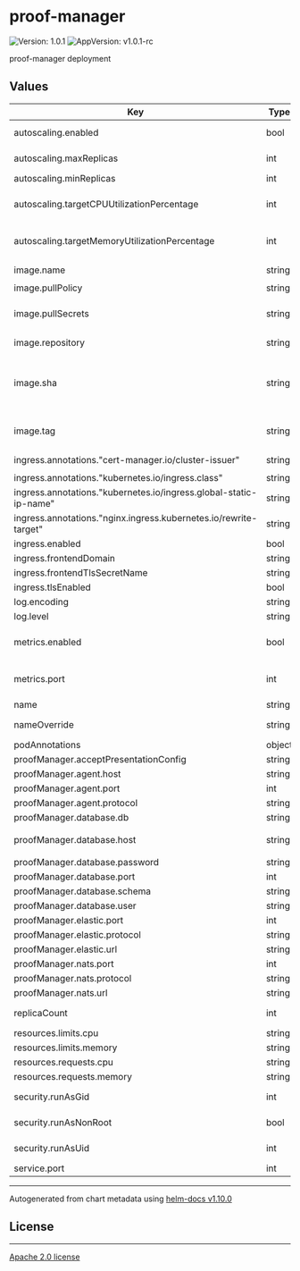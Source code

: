# proof-manager

![Version: 1.0.1](https://img.shields.io/badge/Version-1.0.1-informational?style=flat-square) ![AppVersion: v1.0.1-rc](https://img.shields.io/badge/AppVersion-v1.0.1--rc-informational?style=flat-square)

proof-manager deployment

## Values

| Key                                                               | Type   | Default                                       | Description                                                    |
| ----------------------------------------------------------------- | ------ | --------------------------------------------- | -------------------------------------------------------------- |
| autoscaling.enabled                                               | bool   | `false`                                       | Enable autoscaling                                             |
| autoscaling.maxReplicas                                           | int    | `3`                                           | Maximum replicas                                               |
| autoscaling.minReplicas                                           | int    | `1`                                           | Minimum replicas                                               |
| autoscaling.targetCPUUtilizationPercentage                        | int    | `70`                                          | CPU target for autoscaling trigger                             |
| autoscaling.targetMemoryUtilizationPercentage                     | int    | `70`                                          | Memory target for autoscaling trigger                          |
| image.name                                                        | string | `"gaiax/proof-manager"`                       | Image name                                                     |
| image.pullPolicy                                                  | string | `"IfNotPresent"`                              | Image pull policy                                              |
| image.pullSecrets                                                 | string | `"deployment-key-light"`                      | Image pull secret when internal image is used                  |
| image.repository                                                  | string | `"eu.gcr.io/vrgn-infra-prj"`                  |                                                                |
| image.sha                                                         | string | `""`                                          | Image sha, usually generated by the CI Uses image.tag if empty |
| image.tag                                                         | string | `""`                                          | Image tag Uses .Chart.AppVersion if empty                      |
| ingress.annotations."cert-manager.io/cluster-issuer"              | string | `"letsencrypt-production-http"`               |                                                                |
| ingress.annotations."kubernetes.io/ingress.class"                 | string | `"nginx"`                                     |                                                                |
| ingress.annotations."kubernetes.io/ingress.global-static-ip-name" | string | `"dev-light-public"`                          |                                                                |
| ingress.annotations."nginx.ingress.kubernetes.io/rewrite-target"  | string | `"/$2"`                                       |                                                                |
| ingress.enabled                                                   | bool   | `true`                                        |                                                                |
| ingress.frontendDomain                                            | string | `"gaiax.vereign.com"`                         |                                                                |
| ingress.frontendTlsSecretName                                     | string | `"cert-manager-tls"`                          |                                                                |
| ingress.tlsEnabled                                                | bool   | `true`                                        |                                                                |
| log.encoding                                                      | string | `"json"`                                      |                                                                |
| log.level                                                         | string | `"INFO"`                                      |                                                                |
| metrics.enabled                                                   | bool   | `true`                                        | Enable prometheus metrics                                      |
| metrics.port                                                      | int    | `2112`                                        | Port for prometheus metrics                                    |
| name                                                              | string | `"proof-manager"`                             | Application name                                               |
| nameOverride                                                      | string | `""`                                          | Overwrites application name                                    |
| podAnnotations                                                    | object | `{}`                                          |                                                                |
| proofManager.acceptPresentationConfig                             | string | `"AUTO"`                                      |                                                                |
| proofManager.agent.host                                           | string | `"ssi-abstraction"`                           |                                                                |
| proofManager.agent.port                                           | int    | `3010`                                        |                                                                |
| proofManager.agent.protocol                                       | string | `"http"`                                      |                                                                |
| proofManager.database.db                                          | string | `"ocm_proof_manager"`                         |                                                                |
| proofManager.database.host                                        | string | `"postgresql-postgresql-ha-postgresql.infra"` |                                                                |
| proofManager.database.password                                    | string | `"ocm_proof_manager"`                         |                                                                |
| proofManager.database.port                                        | int    | `5432`                                        |                                                                |
| proofManager.database.schema                                      | string | `"proof"`                                     |                                                                |
| proofManager.database.user                                        | string | `"ocm_proof_manager"`                         |                                                                |
| proofManager.elastic.port                                         | int    | `9200`                                        |                                                                |
| proofManager.elastic.protocol                                     | string | `"http"`                                      |                                                                |
| proofManager.elastic.url                                          | string | `"elasticsearch"`                             |                                                                |
| proofManager.nats.port                                            | int    | `4222`                                        |                                                                |
| proofManager.nats.protocol                                        | string | `"nats"`                                      |                                                                |
| proofManager.nats.url                                             | string | `"nats"`                                      |                                                                |
| replicaCount                                                      | int    | `1`                                           | Default number of instances to start                           |
| resources.limits.cpu                                              | string | `"150m"`                                      |                                                                |
| resources.limits.memory                                           | string | `"128Mi"`                                     |                                                                |
| resources.requests.cpu                                            | string | `"25m"`                                       |                                                                |
| resources.requests.memory                                         | string | `"64Mi"`                                      |                                                                |
| security.runAsGid                                                 | int    | `0`                                           | Group used by the apps                                         |
| security.runAsNonRoot                                             | bool   | `false`                                       | by default, apps run as non-root                               |
| security.runAsUid                                                 | int    | `0`                                           | User used by the apps                                          |
| service.port                                                      | int    | `3007`                                        |                                                                |

---

Autogenerated from chart metadata using [helm-docs v1.10.0](https://github.com/norwoodj/helm-docs/releases/v1.10.0)

## License

<hr/>

[Apache 2.0 license](LICENSE)
